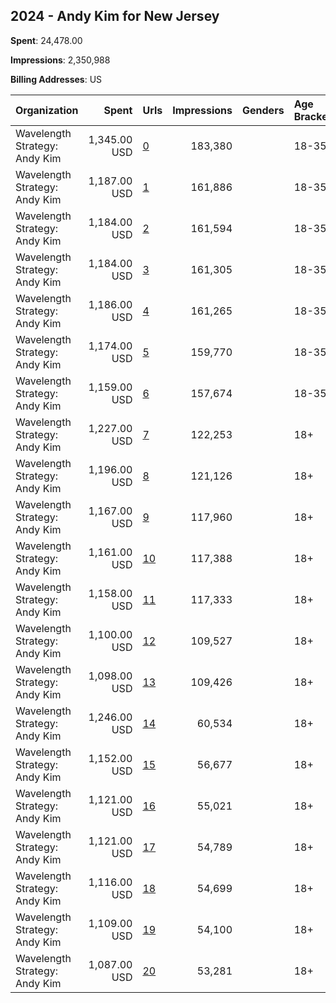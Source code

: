 ## 2024 - Andy Kim for New Jersey 
**Spent**: 24,478.00

**Impressions**: 2,350,988

**Billing Addresses**: US

|Organization|Spent|Urls|Impressions|Genders|Age Brackets|Country Codes|
|:---|---:|:---|---:|:---|:---|:---|
|Wavelength Strategy: Andy Kim|1,345.00 USD|[0](https://www.snap.com/political-ads/asset/a5e00b4ae19ef66d4c4e934d28398c46ccb50189dbd45cca4febd1af15413f13?mediaType=mp4)|183,380||18-35|united states|
|Wavelength Strategy: Andy Kim|1,187.00 USD|[1](https://www.snap.com/political-ads/asset/19a97d789559fd73b6465c739da5b41168061b114dd0ae86136d4727675115b2?mediaType=mp4)|161,886||18-35|united states|
|Wavelength Strategy: Andy Kim|1,184.00 USD|[2](https://www.snap.com/political-ads/asset/4bf1bb60ea093b0b0ebe810f378a0f9a3c56c2810d8d21d48304bb175618773d?mediaType=mp4)|161,594||18-35|united states|
|Wavelength Strategy: Andy Kim|1,184.00 USD|[3](https://www.snap.com/political-ads/asset/946f1513b3ee160612f30882c0aa01ecc90b82693d34ef5ed6da595022228acb?mediaType=mp4)|161,305||18-35|united states|
|Wavelength Strategy: Andy Kim|1,186.00 USD|[4](https://www.snap.com/political-ads/asset/9d8e08bcfb7389dd63b4e9e21e39c82399faa9035bd7b8f1d93fa30e56fd3e0d?mediaType=png)|161,265||18-35|united states|
|Wavelength Strategy: Andy Kim|1,174.00 USD|[5](https://www.snap.com/political-ads/asset/eee284c5fc66004ef1f7b65bed85c8f952874915c9cb5fcb7fc6332b64e2f0f2?mediaType=png)|159,770||18-35|united states|
|Wavelength Strategy: Andy Kim|1,159.00 USD|[6](https://www.snap.com/political-ads/asset/db9a9c0178fb8d4dd0d606de4197d9db6ed883622dfd2344b6abb07a5807e584?mediaType=png)|157,674||18-35|united states|
|Wavelength Strategy: Andy Kim|1,227.00 USD|[7](https://www.snap.com/political-ads/asset/9d8e08bcfb7389dd63b4e9e21e39c82399faa9035bd7b8f1d93fa30e56fd3e0d?mediaType=png)|122,253||18+|united states|
|Wavelength Strategy: Andy Kim|1,196.00 USD|[8](https://www.snap.com/political-ads/asset/a5e00b4ae19ef66d4c4e934d28398c46ccb50189dbd45cca4febd1af15413f13?mediaType=mp4)|121,126||18+|united states|
|Wavelength Strategy: Andy Kim|1,167.00 USD|[9](https://www.snap.com/political-ads/asset/946f1513b3ee160612f30882c0aa01ecc90b82693d34ef5ed6da595022228acb?mediaType=mp4)|117,960||18+|united states|
|Wavelength Strategy: Andy Kim|1,161.00 USD|[10](https://www.snap.com/political-ads/asset/4bf1bb60ea093b0b0ebe810f378a0f9a3c56c2810d8d21d48304bb175618773d?mediaType=mp4)|117,388||18+|united states|
|Wavelength Strategy: Andy Kim|1,158.00 USD|[11](https://www.snap.com/political-ads/asset/19a97d789559fd73b6465c739da5b41168061b114dd0ae86136d4727675115b2?mediaType=mp4)|117,333||18+|united states|
|Wavelength Strategy: Andy Kim|1,100.00 USD|[12](https://www.snap.com/political-ads/asset/eee284c5fc66004ef1f7b65bed85c8f952874915c9cb5fcb7fc6332b64e2f0f2?mediaType=png)|109,527||18+|united states|
|Wavelength Strategy: Andy Kim|1,098.00 USD|[13](https://www.snap.com/political-ads/asset/db9a9c0178fb8d4dd0d606de4197d9db6ed883622dfd2344b6abb07a5807e584?mediaType=png)|109,426||18+|united states|
|Wavelength Strategy: Andy Kim|1,246.00 USD|[14](https://www.snap.com/political-ads/asset/eee284c5fc66004ef1f7b65bed85c8f952874915c9cb5fcb7fc6332b64e2f0f2?mediaType=png)|60,534||18+|united states|
|Wavelength Strategy: Andy Kim|1,152.00 USD|[15](https://www.snap.com/political-ads/asset/946f1513b3ee160612f30882c0aa01ecc90b82693d34ef5ed6da595022228acb?mediaType=mp4)|56,677||18+|united states|
|Wavelength Strategy: Andy Kim|1,121.00 USD|[16](https://www.snap.com/political-ads/asset/4bf1bb60ea093b0b0ebe810f378a0f9a3c56c2810d8d21d48304bb175618773d?mediaType=mp4)|55,021||18+|united states|
|Wavelength Strategy: Andy Kim|1,121.00 USD|[17](https://www.snap.com/political-ads/asset/9d8e08bcfb7389dd63b4e9e21e39c82399faa9035bd7b8f1d93fa30e56fd3e0d?mediaType=png)|54,789||18+|united states|
|Wavelength Strategy: Andy Kim|1,116.00 USD|[18](https://www.snap.com/political-ads/asset/a5e00b4ae19ef66d4c4e934d28398c46ccb50189dbd45cca4febd1af15413f13?mediaType=mp4)|54,699||18+|united states|
|Wavelength Strategy: Andy Kim|1,109.00 USD|[19](https://www.snap.com/political-ads/asset/db9a9c0178fb8d4dd0d606de4197d9db6ed883622dfd2344b6abb07a5807e584?mediaType=png)|54,100||18+|united states|
|Wavelength Strategy: Andy Kim|1,087.00 USD|[20](https://www.snap.com/political-ads/asset/19a97d789559fd73b6465c739da5b41168061b114dd0ae86136d4727675115b2?mediaType=mp4)|53,281||18+|united states|

